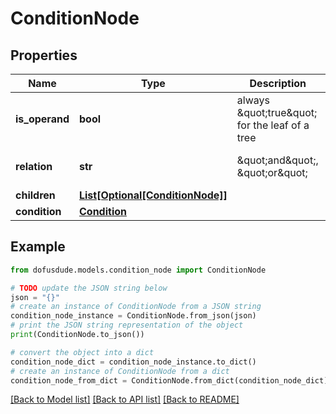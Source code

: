 # ConditionNode


## Properties

Name | Type | Description | Notes
------------ | ------------- | ------------- | -------------
**is_operand** | **bool** | always \&quot;true\&quot; for the leaf of a tree | [optional] [default to True]
**relation** | **str** | \&quot;and\&quot;, \&quot;or\&quot; | [optional] [default to 'and']
**children** | [**List[Optional[ConditionNode]]**](ConditionNode.md) |  | [optional] 
**condition** | [**Condition**](Condition.md) |  | [optional] 

## Example

```python
from dofusdude.models.condition_node import ConditionNode

# TODO update the JSON string below
json = "{}"
# create an instance of ConditionNode from a JSON string
condition_node_instance = ConditionNode.from_json(json)
# print the JSON string representation of the object
print(ConditionNode.to_json())

# convert the object into a dict
condition_node_dict = condition_node_instance.to_dict()
# create an instance of ConditionNode from a dict
condition_node_from_dict = ConditionNode.from_dict(condition_node_dict)
```
[[Back to Model list]](../README.md#documentation-for-models) [[Back to API list]](../README.md#documentation-for-api-endpoints) [[Back to README]](../README.md)


